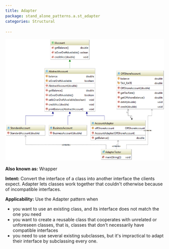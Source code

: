 ```yaml
---
title: Adapter
package: stand_alone_patterns.a.st_adapter
categories: Structural

---
```


![alt text](https://github.com/mike100casey/DesignPatterns/blob/master/img/Adapter.PNG?raw=true)

**Also known as:** Wrapper

**Intent:** Convert the interface of a class into another interface the clients
expect. Adapter lets classes work together that couldn't otherwise because of
incompatible interfaces.

**Applicability:** Use the Adapter pattern when

* you want to use an existing class, and its interface does not match the one you need
* you want to create a reusable class that cooperates with unrelated or unforeseen classes, that is, classes that don't necessarily have compatible interfaces
* you need to use several existing subclasses, but it's impractical to adapt their interface by subclassing every one.